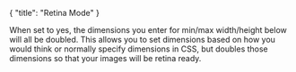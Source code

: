 {
    "title": "Retina Mode"
}

When set to yes, the dimensions you enter for min/max width/height below will all be doubled. This allows you to set dimensions based on how you would think or normally specify dimensions in CSS, but doubles those dimensions so that your images will be retina ready.
